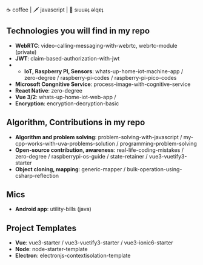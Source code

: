 <!--
**TareqNewazShahriar/TareqNewazShahriar** is a ✨ _special_ ✨ repository because its `README.md` (this file) appears on your GitHub profile.
-->
☕ coffee | 🗡️ javascript | 🏓 sıuuǝʇ ǝlqɐʇ


## Technologies you will find in my repo
* **WebRTC**: video-calling-messaging-with-webrtc, webrtc-module (private)
* **JWT**: claim-based-authorization-with-jwt
* * **IoT, Raspberry PI, Sensors**: whats-up-home-iot-machine-app / zero-degree / raspberry-pi-codes / raspberry-pi-pico-codes
* **Microsoft Congnitive Service**: process-image-with-cognitive-service
* **React Native**: zero-degree
* **Vue 3/2**: whats-up-home-iot-web-app / 
* **Encryption**: encryption-decryption-basic

## Algorithm, Contributions in my repo
* **Algorithm and problem solving**: problem-solving-with-javascript / my-cpp-works-with-uva-problems-solution / programming-problem-solving
* **Open-source contribution, awareness**: real-life-coding-mistakes / zero-degree / raspberrypi-os-guide / state-retainer / vue3-vuetify3-starter
* **Object cloning, mapping**: generic-mapper / bulk-operation-using-csharp-reflection 

## Mics
* **Android app**: utility-bills (java)

## Project Templates
* **Vue**: vue3-starter / vue3-vuetify3-starter / vue3-ionic6-starter
* **Node**: node-starter-template 
* **Electron**: electronjs-contextisolation-template



<!-- [![Top Langs](https://github-readme-stats.vercel.app/api/top-langs/?username=TareqNewazShahriar&layout=compact)](https://github.com/anuraghazra/github-readme-stats) -->

<!-- [![Github stats](https://github-readme-stats.vercel.app/api?username=TareqNewazShahriar)](https://github.com/anuraghazra/github-readme-stats) -->

<!-- ![visitors](https://visitor-badge.laobi.icu/badge?page_id=TareqNewazShahriar) -->
